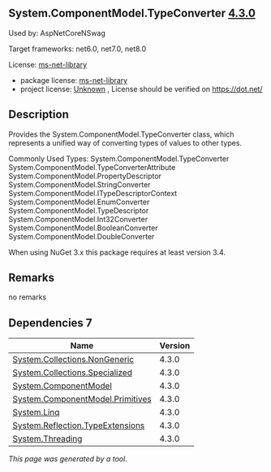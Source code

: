 System.ComponentModel.TypeConverter [4.3.0](https://www.nuget.org/packages/System.ComponentModel.TypeConverter/4.3.0)
--------------------

Used by: AspNetCoreNSwag

Target frameworks: net6.0, net7.0, net8.0

License: [ms-net-library](../../../../licenses/ms-net-library) 

- package license: [ms-net-library](http://go.microsoft.com/fwlink/?LinkId=329770) 
- project license: [Unknown](https://dot.net/) , License should be verified on https://dot.net/

Description
-----------
Provides the System.ComponentModel.TypeConverter class, which represents a unified way of converting types of values to other types.

Commonly Used Types:
System.ComponentModel.TypeConverter
System.ComponentModel.TypeConverterAttribute
System.ComponentModel.PropertyDescriptor
System.ComponentModel.StringConverter
System.ComponentModel.ITypeDescriptorContext
System.ComponentModel.EnumConverter
System.ComponentModel.TypeDescriptor
System.ComponentModel.Int32Converter
System.ComponentModel.BooleanConverter
System.ComponentModel.DoubleConverter
 
When using NuGet 3.x this package requires at least version 3.4.

Remarks
-----------
no remarks


Dependencies 7
-----------

|Name|Version|
|----------|:----|
|[System.Collections.NonGeneric](../../../../packages/nuget.org/system.collections.nongeneric/4.3.0)|4.3.0|
|[System.Collections.Specialized](../../../../packages/nuget.org/system.collections.specialized/4.3.0)|4.3.0|
|[System.ComponentModel](../../../../packages/nuget.org/system.componentmodel/4.3.0)|4.3.0|
|[System.ComponentModel.Primitives](../../../../packages/nuget.org/system.componentmodel.primitives/4.3.0)|4.3.0|
|[System.Linq](../../../../packages/nuget.org/system.linq/4.3.0)|4.3.0|
|[System.Reflection.TypeExtensions](../../../../packages/nuget.org/system.reflection.typeextensions/4.3.0)|4.3.0|
|[System.Threading](../../../../packages/nuget.org/system.threading/4.3.0)|4.3.0|

*This page was generated by a tool.*